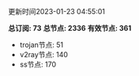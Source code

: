 更新时间2023-01-23 04:55:01

**总订阅: 73**
**总节点: 2336**
**有效节点: 361**
- trojan节点: 51
- v2ray节点: 140
- ss节点: 170
